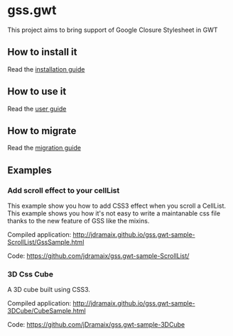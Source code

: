 gss.gwt
=======

This project aims to bring support of Google Closure Stylesheet in GWT

How to install it
-----------------
Read the [installation guide](https://github.com/jDramaix/gss.gwt/wiki/Installation-Guide)

How to use it
-------------
Read the [user guide](https://github.com/jDramaix/gss.gwt/wiki/GssResource-user-guide)

How to migrate
-------------
Read the [migration guide](https://github.com/jDramaix/gss.gwt/wiki/Migration-guide)

Examples
----------
### Add scroll effect to your cellList
This example show you how to add CSS3 effect when you scroll a CellList. This example shows you how it's not easy to write a maintanable css file thanks to the new feature of GSS like the mixins. 

Compiled application: http://jdramaix.github.io/gss.gwt-sample-ScrollList/GssSample.html

Code: https://github.com/jdramaix/gss.gwt-sample-ScrollList/

### 3D Css Cube
A 3D cube built using CSS3.

Compiled application: http://jdramaix.github.io/gss.gwt-sample-3DCube/CubeSample.html

Code: https://github.com/jDramaix/gss.gwt-sample-3DCube
